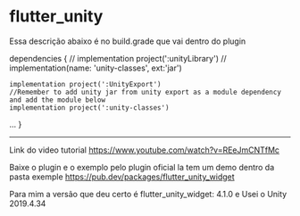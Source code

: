 # flutter_unity

Essa descrição abaixo é no build.grade que vai dentro do plugin

dependencies {
   // implementation project(':unityLibrary')
   // implementation(name: 'unity-classes', ext:'jar')

    implementation project(':UnityExport')
    //Remember to add unity jar from unity export as a module dependency and add the module below
    implementation project(':unity-classes')

...
}

------


Link do video tutorial
https://www.youtube.com/watch?v=REeJmCNTfMc

Baixe o plugin e o exemplo pelo plugin oficial la tem um demo dentro da pasta exemple
https://pub.dev/packages/flutter_unity_widget

Para mim a versão que deu certo é flutter_unity_widget: 4.1.0 
e Usei o Unity 2019.4.34
